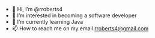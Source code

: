 - 👋 Hi, I’m @rroberts4
- 👀 I’m interested in becoming a software developer
- 🌱 I’m currently learning Java
- 📫 How to reach me on my email rroberts4@gmail.com

<!---
rroberts4/rroberts4 is a ✨ special ✨ repository because its `README.md` (this file) appears on your GitHub profile.
You can click the Preview link to take a look at your changes.
--->
